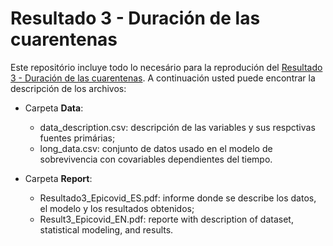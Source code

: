 # Resultado 3 - Duración de las cuarentenas 

Este repositório incluye todo lo necesário para la reprodución del [Resultado 3 - Duración de las cuarentenas](https://www.desarrollate.cl/epicovid_bk/?lang=es). A continuación usted puede encontrar la descripción de los archivos:

* Carpeta **Data**:
  * data_description.csv: descripción de las variables y sus respctivas fuentes primárias;
  * long_data.csv: conjunto de datos usado en el modelo de sobrevivencia con covariables dependientes del tiempo.

* Carpeta **Report**:
  * Resultado3_Epicovid_ES.pdf: informe donde se describe los datos, el modelo y los resultados obtenidos;
  * Result3_Epicovid_EN.pdf: reporte with description of dataset, statistical modeling, and results.
